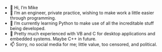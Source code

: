 - 👋 Hi, I’m Mike
- 👀 I’m an engineer, private practice, wishing to make work a little easier through programming.
- 🌱 I’m currently learning Python to make use of all the increditable stuff being developed.
- 💞️ Pretty much experienced with VB and C for desktop applications and embedded systems. Maybe C++ in future.
- 📫 Sorry, no social media for me; little value, too censored, and political. 

<!---
jms7805/jms7805 is a ✨ special ✨ repository because its `README.md` (this file) appears on your GitHub profile.
You can click the Preview link to take a look at your changes.
--->
